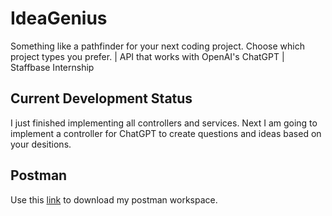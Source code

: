 # IdeaGenius
Something like a pathfinder for your next coding project. Choose which project types you prefer. | API that works with OpenAI's ChatGPT  | Staffbase Internship

## Current Development Status
I just finished implementing all controllers and services.
Next I am going to implement a controller for ChatGPT to create questions and ideas based on your desitions.

## Postman
Use this [link](https://api.postman.com/collections/19754314-fab6546d-a6bf-4ce8-90c6-e00eeb6725e5?access_key=PMAT-01H9JTV2VENY7C6QNPKV4V5W91) to download my postman workspace.
